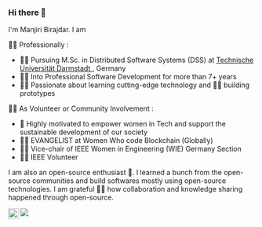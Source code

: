 ### Hi there 👋

I'm Manjiri Birajdar. I am

:woman_office_worker: Professionally :
- :woman_student: Pursuing M.Sc. in Distributed Software Systems (DSS) at <a href="https://www.informatik.tu-darmstadt.de/fb20/profil/index.en.jsp"> Technische Universität Darmstadt </a>, Germany
- :woman_technologist: Into Professional Software Development for more than 7+ years
- :woman_mechanic: Passionate about learning cutting-edge technology and :construction_worker_woman: building prototypes

 :raising_hand_woman: As Volunteer or Community Involvement :
 - :woman: Highly motivated to empower women in Tech and support the sustainable development of our society
 - :bowing_woman: EVANGELIST at Women Who code Blockchain (Globally)
 - :woman_teacher: Vice-chair of IEEE Women in Engineering (WIE) Germany Section
 - :woman_student: IEEE Volunteer
 
I am also an open-source enthusiast :tipping_hand_person:. I learned a bunch from the open-source communities and build softwares mostly using open-source technologies. I am grateful :bowing_woman: how collaboration and knowledge sharing happened through open-source.

<a href="https://www.linkedin.com/in/manjiri-b-868a644/">
  <img align="left" alt="Manjiri's LinkedIN" width="22px" src="https://raw.githubusercontent.com/peterthehan/peterthehan/master/assets/linkedin.svg" />
</a>

![](https://visitor-badge.glitch.me/badge?page_id=manjiribirajdar.manjiribirajdar)

<br />

